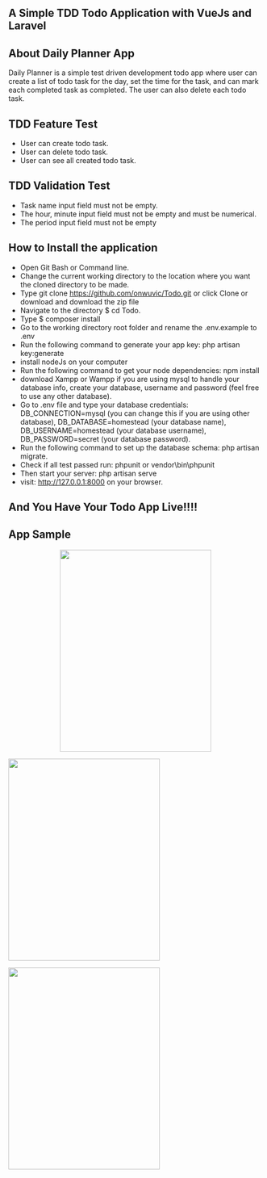 ## A Simple TDD Todo Application with VueJs and Laravel

## About Daily Planner App

Daily Planner is a simple test driven development todo app where user can create a list of todo task for the day, set the time for the task, and can mark each completed task as completed. The user can also delete each todo task.

## TDD Feature Test

- User can create todo task.
- User can delete todo task.
- User can see all created todo task.

## TDD Validation Test
- Task name input field must not be empty.
- The hour, minute input field must not be empty and must be numerical.
- The period input field must not be empty

## How to Install the application
- Open Git Bash or Command line.
- Change the current working directory to the location where you want the cloned directory to be made.
- Type  git clone https://github.com/onwuvic/Todo.git or click Clone or download and download the zip file
- Navigate to the directory $ cd Todo.
- Type $ composer install
- Go to the working directory root folder and rename the .env.example to .env
- Run the following command to generate your app key: php artisan key:generate
- install nodeJs on your computer
- Run the following command to get your node dependencies: npm install
- download Xampp or Wampp if you are using mysql to handle your database info, create your database, username and password (feel free to use any other database).
- Go to .env file and type your database credentials: DB_CONNECTION=mysql (you can change this if you are using other database), DB_DATABASE=homestead (your database name), DB_USERNAME=homestead (your database username), DB_PASSWORD=secret (your database password).
- Run the following command to set up the database schema: php artisan migrate.
- Check if all test passed run: phpunit or vendor\bin\phpunit
- Then start your server: php artisan serve
- visit: http://127.0.0.1:8000 on your browser.
## And You Have Your Todo App Live!!!!

## App Sample

<p align="center">
<img src="https://res.cloudinary.com/dwf8aqhry/image/upload/v1511796011/frontpage_fvgmzk.png" width="300" height="400">
</p>

<p align="create">
<img src="https://res.cloudinary.com/dwf8aqhry/image/upload/c_scale,h_1553/v1511796276/createtask_g3j0of.png" width="300" height="400">
</p>

<p align="create">
<img src="https://res.cloudinary.com/dwf8aqhry/image/upload/c_scale,h_1076/v1511797205/todotask_f1smkc.png" width="300" height="400">
</p>